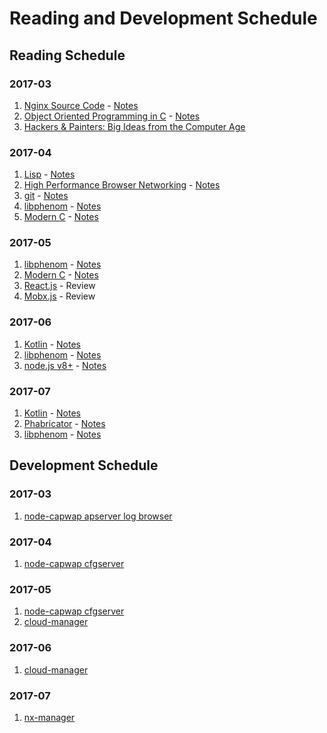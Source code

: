 # Reading and Development Schedule

## Reading Schedule

### 2017-03
1. [Nginx Source Code](https://github.com/nginx/nginx) - [Notes]()  
2. [Object Oriented Programming in C](http://www.planetpdf.com/codecuts/pdfs/ooc.pdf) - [Notes]()  
3. [Hackers & Painters: Big Ideas from the Computer Age](https://books.google.ca/books/about/Hackers_Painters.html?id=shycAgAAQBAJ&redir_esc=y)  

### 2017-04
1. [Lisp](https://7chan.org/pr/src/ANSI_Common_Lisp_-_Paul_Graham.pdf) - [Notes]()  
2. [High Performance Browser Networking](https://hpbn.co/) - [Notes]()  
3. [git](https://github.com/git/git) - [Notes]()  
4. [libphenom](https://github.com/facebook/libphenom.git) - [Notes]()  
5. [Modern C](http://icube-icps.unistra.fr/img_auth.php/d/db/ModernC.pdf) - [Notes]()  

### 2017-05
1. [libphenom](https://github.com/facebook/libphenom.git) - [Notes]()  
2. [Modern C](http://icube-icps.unistra.fr/img_auth.php/d/db/ModernC.pdf) - [Notes]()  
3. [React.js](https://facebook.github.io/react/docs/hello-world.html) - Review  
4. [Mobx.js](https://mobx.js.org/faq/blogs.html) - Review  

### 2017-06
1. [Kotlin](https://kotlinlang.org/docs/tutorials/) - [Notes]()  
2. [libphenom](https://github.com/facebook/libphenom.git) - [Notes]()  
3. [node.js v8+](https://nodejs.org/dist/latest-v8.x/docs/api/) - [Notes]()  

### 2017-07
1. [Kotlin](https://kotlinlang.org/docs/tutorials/) - [Notes]()  
2. [Phabricator](https://github.com/phacility/phabricator) - [Notes]()  
3. [libphenom](https://github.com/facebook/libphenom.git) - [Notes]()  

## Development Schedule

### 2017-03
1. [node-capwap apserver log browser](https://github.com/zqqiang/node-capwap)

### 2017-04
1. [node-capwap cfgserver](https://github.com/zqqiang/node-capwap)

### 2017-05
1. [node-capwap cfgserver](https://github.com/zqqiang/node-capwap)  
2. [cloud-manager](https://github.com/zqqiang/cloud-manager)  

### 2017-06
1. [cloud-manager](https://github.com/zqqiang/cloud-manager)  

### 2017-07
1. [nx-manager](https://github.com/zqqiang/nx-manager)  
